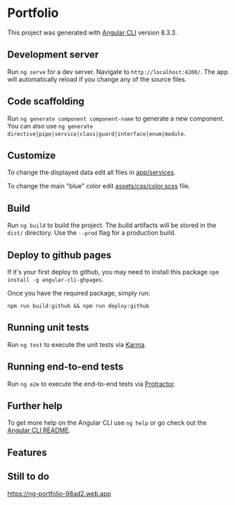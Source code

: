 # Portfolio

This project was generated with [Angular CLI](https://github.com/angular/angular-cli) version 8.3.3.

## Development server

Run `ng serve` for a dev server. Navigate to `http://localhost:4200/`. The app will automatically reload if you change any of the source files.

## Code scaffolding

Run `ng generate component component-name` to generate a new component. You can also use `ng generate directive|pipe|service|class|guard|interface|enum|module`.

## Customize

To change the displayed data edit all files in [app/services](src/app/services).

To change the main "blue" color edit [assets/css/color.scss](src/assets/css/color.scss) file.

## Build

Run `ng build` to build the project. The build artifacts will be stored in the `dist/` directory. Use the `--prod` flag for a production build.

## Deploy to github pages

If it's your first deploy to github, you may need to install this package `npm install -g angular-cli-ghpages`.

Once you have the required package, simply run:

```
npm run build:github && npm run deploy:github
```

## Running unit tests

Run `ng test` to execute the unit tests via [Karma](https://karma-runner.github.io).

## Running end-to-end tests

Run `ng e2e` to execute the end-to-end tests via [Protractor](http://www.protractortest.org/).

## Further help

To get more help on the Angular CLI use `ng help` or go check out the [Angular CLI README](https://github.com/angular/angular-cli/blob/master/README.md).

## Features


## Still to do
https://ng-portfolio-98ad2.web.app